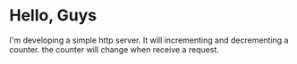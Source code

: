 # Hello, Guys

I'm developing a simple http server. It will incrementing and decrementing a counter. the counter will 
change when receive a request.
